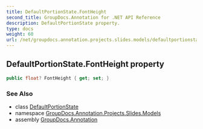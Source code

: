 ```yaml
---
title: DefaultPortionState.FontHeight
second_title: GroupDocs.Annotation for .NET API Reference
description: DefaultPortionState property. 
type: docs
weight: 60
url: /net/groupdocs.annotation.projects.slides.models/defaultportionstate/fontheight/
---
```

## DefaultPortionState.FontHeight property

```csharp
public float? FontHeight { get; set; }
```

### See Also

* class [DefaultPortionState](../)
* namespace [GroupDocs.Annotation.Projects.Slides.Models](../../defaultportionstate/)
* assembly [GroupDocs.Annotation](../../../)


